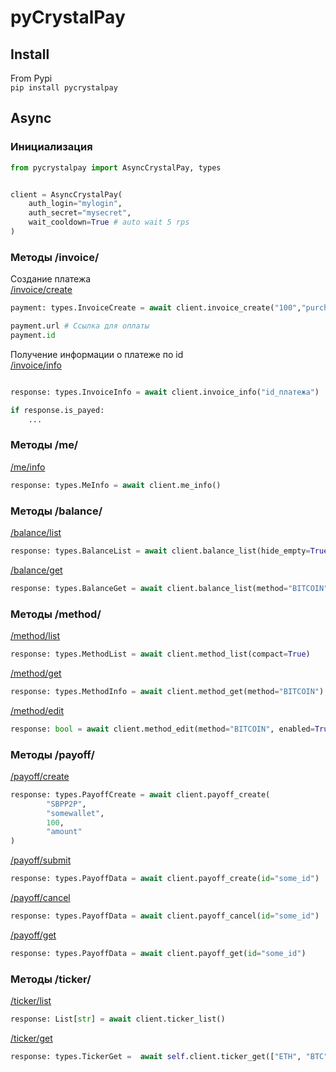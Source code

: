# pyCrystalPay

## Install

From Pypi\
```pip install pycrystalpay```

## Async 
### Инициализация
```python
from pycrystalpay import AsyncCrystalPay, types


client = AsyncCrystalPay(
    auth_login="mylogin",
    auth_secret="mysecret",
    wait_cooldown=True # auto wait 5 rps
)
```
### Методы /invoice/
Создание платежа\
[/invoice/create](https://docs.crystalpay.io/metody-api/invoice-platezhi/sozdanie-invoisa)
```python
payment: types.InvoiceCreate = await client.invoice_create("100","purchase","1")

payment.url # Ссылка для оплаты
payment.id
```

Получение информации о платеже по id\
[/invoice/info](https://docs.crystalpay.io/metody-api/invoice-platezhi/poluchenie-informacii-ob-invoise)
```python

response: types.InvoiceInfo = await client.invoice_info("id_платежа")

if response.is_payed:
    ...
```


### Методы /me/

[/me/info](https://docs.crystalpay.io/metody-api/me-kassa/poluchenie-informacii-o-kasse)
```python
response: types.MeInfo = await client.me_info()
```

### Методы /balance/
[/balance/list](https://docs.crystalpay.io/metody-api/balance-balansy/poluchenie-spiska-balansov)
```python
response: types.BalanceList = await client.balance_list(hide_empty=True)
```

[/balance/get](https://docs.crystalpay.io/metody-api/balance-balansy/poluchenie-spiska-balansov)
```python
response: types.BalanceGet = await client.balance_list(method="BITCOIN")
```

### Методы /method/
[/method/list](https://docs.crystalpay.io/metody-api/method-metody/poluchenie-spiska-metodov)
```python
response: types.MethodList = await client.method_list(compact=True)
```

[/method/get](https://docs.crystalpay.io/metody-api/method-metody/poluchenie-spiska-metodov)
```python
response: types.MethodInfo = await client.method_get(method="BITCOIN")
```

[/method/edit](https://docs.crystalpay.io/metody-api/method-metody/izmenenie-nastroek-metoda)
```python
response: bool = await client.method_edit(method="BITCOIN", enabled=True, extra_commission_percent=0)
```

### Методы /payoff/
[/payoff/create](https://docs.crystalpay.io/metody-api/payoff-vyvody/sozdanie-vyvoda)
```python
response: types.PayoffCreate = await client.payoff_create(
        "SBPP2P",
        "somewallet",
        100,
        "amount"
)
```

[/payoff/submit](https://docs.crystalpay.io/metody-api/payoff-vyvody/podtverzhdenie-vyvoda)
```python
response: types.PayoffData = await client.payoff_create(id="some_id")
```

[/payoff/cancel](https://docs.crystalpay.io/metody-api/payoff-vyvody/podtverzhdenie-vyvoda)
```python
response: types.PayoffData = await client.payoff_cancel(id="some_id")
```

[/payoff/get](https://docs.crystalpay.io/metody-api/payoff-vyvody/poluchenie-informacii-o-vyvode)
```python
response: types.PayoffData = await client.payoff_get(id="some_id")
```

### Методы /ticker/
[/ticker/list](https://docs.crystalpay.io/metody-api/ticker-kursy-valyut/poluchenie-spiska-valyut)
```python
response: List[str] = await client.ticker_list()
```

[/ticker/get](https://docs.crystalpay.io/metody-api/ticker-kursy-valyut/poluchenie-kursa-valyut)
```python
response: types.TickerGet =  await self.client.ticker_get(["ETH", "BTC"], "BNB")
```